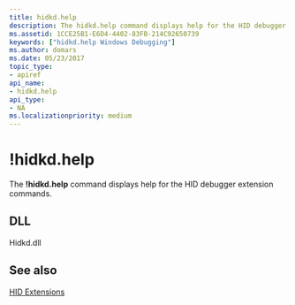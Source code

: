 ```yaml
---
title: hidkd.help
description: The hidkd.help command displays help for the HID debugger extension commands.
ms.assetid: 1CCE25B1-E6D4-4402-83FB-214C92650739
keywords: ["hidkd.help Windows Debugging"]
ms.author: domars
ms.date: 05/23/2017
topic_type:
- apiref
api_name:
- hidkd.help
api_type:
- NA
ms.localizationpriority: medium
---
```


# !hidkd.help


The **!hidkd.help** command displays help for the HID debugger extension commands.

## <span id="DLL"></span><span id="dll"></span>DLL


Hidkd.dll

## <span id="see_also"></span>See also


[HID Extensions](hid-extensions.md)

 

 






